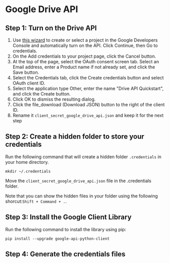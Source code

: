 # Google Drive API


## Step 1: Turn on the Drive API

1. Use [this wizard](https://console.developers.google.com/start/api?id=drive) to create or select a project in the Google Developers Console and automatically turn on the API. Click Continue, then Go to credentials.
2. On the Add credentials to your project page, click the Cancel button.
3. At the top of the page, select the OAuth consent screen tab. Select an Email address, enter a Product name if not already set, and click the Save button.
4. Select the Credentials tab, click the Create credentials button and select OAuth client ID.
5. Select the application type Other, enter the name "Drive API Quickstart", and click the Create button.
6. Click OK to dismiss the resulting dialog.
7. Click the file_download (Download JSON) button to the right of the client ID.
8. Rename it `client_secret_google_drive_api.json` and keep it for the next step

## Step 2: Create a hidden folder to store your credentials

Run the following command that will create a hidden folder `.credentials` in your home directory.

```
mkdir ~/.credentials
```
Move the `client_secret_google_drive_api.json` file in the .credentials folder. 

Note that you can show the hidden files in your folder using the following shorcut:`Shift + Command + .`.

## Step 3: Install the Google Client Library

Run the following command to install the library using pip:

```
pip install --upgrade google-api-python-client
```

## Step 4: Generate the credentials files

